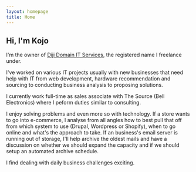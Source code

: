 ```yaml
---
layout: homepage
title: Home
---
```

## Hi, I'm Kojo
I'm the owner of [Diji Domain IT Services](https://dijidomain.business.site/), the registered name I freelance under.

I've worked on various IT projects usually with new businesses that need help with IT from web development, hardware recommendation and sourcing to conducting business analysis to proposing solutions.

I currently work full-time as sales associate with The Source (Bell 
Electronics) where I peform duties similar to consulting.

I enjoy solving problems and even more so with technology. If a store wants to go into e-commerce, I analyse from all angles how to best pull that off from which system to use (Drupal, Wordpress or Shopify), when to go online and what's the approach to take. If an business's email server is running out of storage, I'll help archive the oldest mails and have a discussion on whether we should expand the capacity and if we should setup an automated archive schedule.

I find dealing with daily business challenges exciting.
